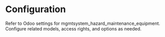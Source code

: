 # Configuration

Refer to Odoo settings for mgmtsystem_hazard_maintenance_equipment. Configure related models, access rights, and options as needed.
